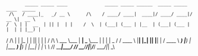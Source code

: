            _____ _____ ____              _____ _____ ______  _____ _____  ____  _____  
     /\   / ____|_   _/ __ \      /\    / ____/ ____|  ____|/ ____/ ____|/ __ \|  __ \ 
    /  \ | |  __  | || |  | |    /  \  | (___| (___ | |__  | (___| (___ | |  | | |__) |
   / /\ \| | |_ | | || |  | |   / /\ \  \___ \\___ \|  __|  \___ \\___ \| |  | |  _  / 
  / ____ \ |__| |_| || |__| |  / ____ \ ____) |___) | |____ ____) |___) | |__| | | \ \ 
 /_/    \_\_____|_____\____/  /_/    \_\_____/_____/|______|_____/_____/ \____/|_|  \_\
                                                                                       
                                                                                       
